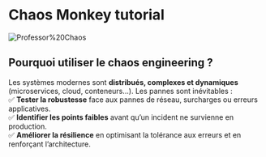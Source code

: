 # Chaos Monkey tutorial

<img src="https://media3.giphy.com/media/v1.Y2lkPTc5MGI3NjExejRzeWtkNGRqNWt1a3o1Ymd6cnU4d3BoZnVwNzg5ZWo1ZTh3aG5qaiZlcD12MV9pbnRlcm5hbF9naWZfYnlfaWQmY3Q9Zw/d31xn6cQIWcOO45G/giphy.gif" alt="Professor%20Chaos">

## Pourquoi utiliser le chaos engineering ?

Les systèmes modernes sont **distribués, complexes et dynamiques** (microservices, cloud, conteneurs…). Les pannes sont inévitables :  
✅ **Tester la robustesse** face aux pannes de réseau, surcharges ou erreurs applicatives.  
✅ **Identifier les points faibles** avant qu’un incident ne survienne en production.  
✅ **Améliorer la résilience** en optimisant la tolérance aux erreurs et en renforçant l’architecture.